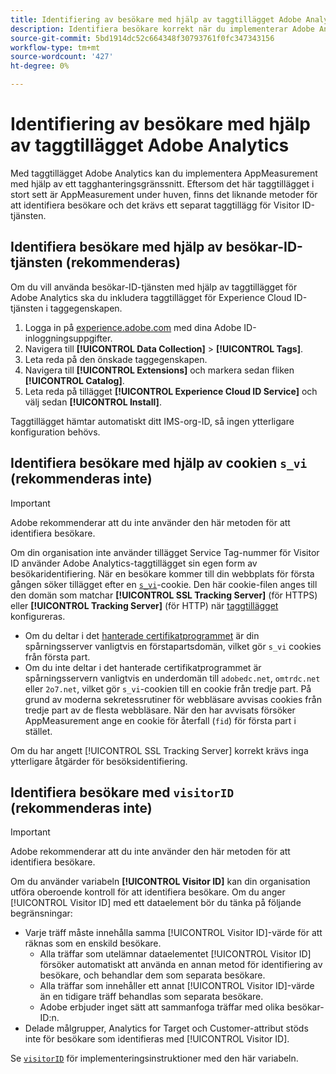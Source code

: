 ```yaml
---
title: Identifiering av besökare med hjälp av taggtillägget Adobe Analytics
description: Identifiera besökare korrekt när du implementerar Adobe Analytics-taggtillägget.
source-git-commit: 5bd1914dc52c664348f30793761f0fc347343156
workflow-type: tm+mt
source-wordcount: '427'
ht-degree: 0%

---
```


# Identifiering av besökare med hjälp av taggtillägget Adobe Analytics

Med taggtillägget Adobe Analytics kan du implementera AppMeasurement med hjälp av ett tagghanteringsgränssnitt. Eftersom det här taggtillägget i stort sett är AppMeasurement under huven, finns det liknande metoder för att identifiera besökare och det krävs ett separat taggtillägg för Visitor ID-tjänsten.

## Identifiera besökare med hjälp av besökar-ID-tjänsten (rekommenderas)

Om du vill använda besökar-ID-tjänsten med hjälp av taggtillägget för Adobe Analytics ska du inkludera taggtillägget för Experience Cloud ID-tjänsten i taggegenskapen.

1. Logga in på [experience.adobe.com](https://experience.adobe.com) med dina Adobe ID-inloggningsuppgifter.
1. Navigera till **[!UICONTROL Data Collection]** > **[!UICONTROL Tags]**.
1. Leta reda på den önskade taggegenskapen.
1. Navigera till **[!UICONTROL Extensions]** och markera sedan fliken **[!UICONTROL Catalog]**.
1. Leta reda på tillägget **[!UICONTROL Experience Cloud ID Service]** och välj sedan **[!UICONTROL Install]**.

Taggtillägget hämtar automatiskt ditt IMS-org-ID, så ingen ytterligare konfiguration behövs.

## Identifiera besökare med hjälp av cookien `s_vi` (rekommenderas inte)

>[!IMPORTANT]
>
>Adobe rekommenderar att du inte använder den här metoden för att identifiera besökare.

Om din organisation inte använder tillägget Service Tag-nummer för Visitor ID använder Adobe Analytics-taggtillägget sin egen form av besökaridentifiering. När en besökare kommer till din webbplats för första gången söker tillägget efter en [`s_vi`](https://experienceleague.adobe.com/en/docs/core-services/interface/data-collection/cookies/analytics)-cookie. Den här cookie-filen anges till den domän som matchar **[!UICONTROL SSL Tracking Server]** (för HTTPS) eller **[!UICONTROL Tracking Server]** (för HTTP) när [taggtillägget &#x200B;](https://experienceleague.adobe.com/en/docs/experience-platform/tags/extensions/client/analytics/overview) konfigureras.

* Om du deltar i det [hanterade certifikatprogrammet](https://experienceleague.adobe.com/en/docs/core-services/interface/data-collection/adobe-managed-cert) är din spårningsserver vanligtvis en förstapartsdomän, vilket gör `s_vi` cookies från första part.
* Om du inte deltar i det hanterade certifikatprogrammet är spårningsservern vanligtvis en underdomän till `adobedc.net`, `omtrdc.net` eller `2o7.net`, vilket gör `s_vi`-cookien till en cookie från tredje part. På grund av moderna sekretessrutiner för webbläsare avvisas cookies från tredje part av de flesta webbläsare. När den har avvisats försöker AppMeasurement ange en cookie för återfall (`fid`) för första part i stället.

Om du har angett [!UICONTROL SSL Tracking Server] korrekt krävs inga ytterligare åtgärder för besöksidentifiering.

## Identifiera besökare med `visitorID` (rekommenderas inte)

>[!IMPORTANT]
>
>Adobe rekommenderar att du inte använder den här metoden för att identifiera besökare.

Om du använder variabeln **[!UICONTROL Visitor ID]** kan din organisation utföra oberoende kontroll för att identifiera besökare. Om du anger [!UICONTROL Visitor ID] med ett dataelement bör du tänka på följande begränsningar:

* Varje träff måste innehålla samma [!UICONTROL Visitor ID]-värde för att räknas som en enskild besökare.
   * Alla träffar som utelämnar dataelementet [!UICONTROL Visitor ID] försöker automatiskt att använda en annan metod för identifiering av besökare, och behandlar dem som separata besökare.
   * Alla träffar som innehåller ett annat [!UICONTROL Visitor ID]-värde än en tidigare träff behandlas som separata besökare.
   * Adobe erbjuder inget sätt att sammanfoga träffar med olika besökar-ID:n.
* Delade målgrupper, Analytics for Target och Customer-attribut stöds inte för besökare som identifieras med [!UICONTROL Visitor ID].

Se [`visitorID`](/help/implement/vars/config-vars/visitorid.md) för implementeringsinstruktioner med den här variabeln.
